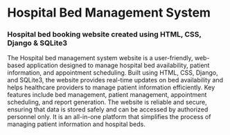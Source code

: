 # Hospital Bed Management System
### Hospital bed booking website created using HTML, CSS, Django & SQLite3

The Hospital bed management system website is a user-friendly, web-based application designed to manage hospital bed availability, patient information, and appointment scheduling. Built using HTML, CSS, Django, and SQLite3, the website provides real-time updates on bed availability and helps healthcare providers to manage patient information efficiently. Key features include bed management, patient management, appointment scheduling, and report generation. The website is reliable and secure, ensuring that data is stored safely and can be accessed by authorized personnel only. It is an all-in-one platform that simplifies the process of managing patient information and hospital beds.
